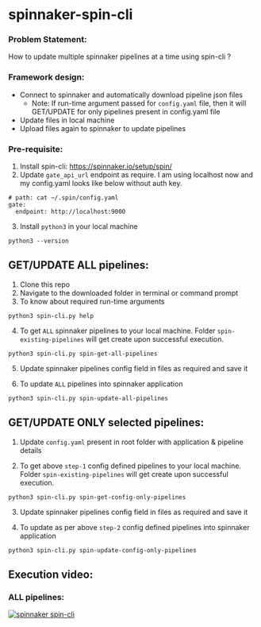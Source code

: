 # spinnaker-spin-cli

### Problem Statement:
How to update multiple spinnaker pipelines at a time using spin-cli ?

### Framework design:
 - Connect to spinnaker and automatically download pipeline json files
     - Note: If run-time argument passed for `config.yaml` file, then it will GET/UPDATE for only pipelines present in config.yaml file
 - Update files in local machine
 - Upload files again to spinnaker to update pipelines


### Pre-requisite:

1. Install spin-cli: https://spinnaker.io/setup/spin/
2. Update `gate_api_url` endpoint as require. I am using localhost now and my config.yaml looks like below without auth key.

```
# path: cat ~/.spin/config.yaml
gate:
  endpoint: http://localhost:9000
```



3. Install `python3` in your local machine

```
python3 --version
```

## GET/UPDATE ALL pipelines:
1. Clone this repo
2. Navigate to the downloaded folder in terminal or command prompt
3. To know about required run-time arguments
```
python3 spin-cli.py help
```

4. To get `ALL` spinnaker pipelines to your local machine.  Folder `spin-existing-pipelines` will get create upon successful execution.
```
python3 spin-cli.py spin-get-all-pipelines
```

5. Update spinnaker pipelines config field in files as required and save it

6. To update `ALL` pipelines into spinnaker application
```
python3 spin-cli.py spin-update-all-pipelines
```


## GET/UPDATE ONLY selected pipelines:

1. Update `config.yaml` present in root folder with application & pipeline details

2. To get above `step-1` config defined pipelines to your local machine.  Folder `spin-existing-pipelines` will get create upon successful execution.
```
python3 spin-cli.py spin-get-config-only-pipelines
```

3. Update spinnaker pipelines config field in files as required and save it

4. To update as per above `step-2` config defined pipelines into spinnaker application
```
python3 spin-cli.py spin-update-config-only-pipelines
```


## Execution video:

### ALL pipelines:

[![spinnaker spin-cli](http://img.youtube.com/vi/h1k3tLguu78/0.jpg)](http://www.youtube.com/watch?v=h1k3tLguu78 "https://img.youtube.com/vi/h1k3tLguu78/0.jpg")
